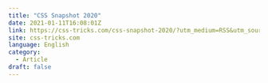 ```yaml
---
title: "CSS Snapshot 2020"
date: 2021-01-11T16:08:01Z
link: https://css-tricks.com/css-snapshot-2020/?utm_medium=RSS&utm_source=news.12bit.vn
site: css-tricks.com
language: English
category:
  - Article
draft: false
---
```

